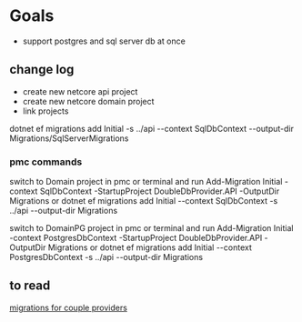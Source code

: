 # Goals
* support postgres and sql server db at once

## change log
* create new netcore api project
* create new netcore domain project
* link projects


dotnet ef migrations add Initial -s ../api --context SqlDbContext --output-dir Migrations/SqlServerMigrations

### pmc commands
switch to Domain project in pmc or terminal and run
Add-Migration Initial -context SqlDbContext -StartupProject DoubleDbProvider.API -OutputDir Migrations
or
dotnet ef migrations add Initial --context SqlDbContext -s ../api --output-dir Migrations

switch to DomainPG project in pmc or terminal and run
Add-Migration Initial -context PostgresDbContext -StartupProject DoubleDbProvider.API -OutputDir Migrations
or
dotnet ef migrations add Initial --context PostgresDbContext -s ../api --output-dir Migrations


## to read 
[migrations for couple providers](https://docs.microsoft.com/ru-ru/ef/core/managing-schemas/migrations/providers)